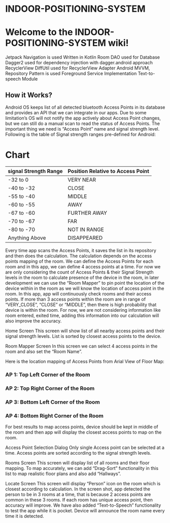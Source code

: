 # INDOOR-POSITIONING-SYSTEM
# Welcome to the INDOOR-POSITIONING-SYSTEM wiki!
Jetpack Navigation is used
Written in Kotlin
Room DAO used for Database
Dagger2 used for dependency injection with dagger.android approach
RecyclerView DiffUtil used for RecyclerView Adapter
Android MVVM, Repository Pattern is used
Foreground Service Implementation
Text-to-speech Module

## How it Works?
Android OS keeps list of all detected bluetooth Access Points in its database and provides an API that we can integrate in our apps. Due to some limitation’s OS will not notify the app actively about Access Point changes, but we can still do a manual scan to read the status of Access Points. The important thing we need is “Access Point” name and signal strength level. Following is the table of Signal strength ranges pre-defined for Android:

# Chart
|signal Strength Range       |	Position Relative to Access Point|
|----------------------------|-----------------------------------|
|-32 to 0                    |	VERY NEAR    |
|-40 to -32                  |	CLOSE        |
|-55 to -40                  |	MIDDLE       |
|-60 to -55                  |	AWAY         |
|-67 to -60                  |	FURTHER AWAY |
|-70 to -67                  |	FAR          |
|-80 to -70                  |	NOT IN RANGE |
|Anything Above	             |DISAPPEARED|

Every time app scans the Access Points, it saves the list in its repository and then does the calculation. The calculation depends on the access points mapping of the room. We can define the Access Points for each room and in this app, we can define 4 access points at a time. For now we are only considering the count of Access Points & their Signal Strength levels in the room to calculate presence of the device in the room, in later development we can use the “Room Mapper” to pin point the location of the device within in the room as we will know the location of access point in the room. In this app, app will continuously check rooms and their access points. If more than 3 access points within the room are in range of “VERY_CLOSE”, “CLOSE” or “MIDDLE”, then there is high probability that device is within the room. For now, we are not considering information like room entered, exited time, adding this information into our calculation will also improve the accuracy.

Home Screen
This screen will show list of all nearby access points and their signal strength levels. List is sorted by closest access points to the device.

Room Mapper Screen
In this screen we can select 4 access points in the room and also set the “Room Name”.

Here is the location mapping of Access Points from Arial View of Floor Map:

### AP 1: Top Left Corner of the Room
### AP 2: Top Right Corner of the Room
### AP 3: Bottom Left Corner of the Room
### AP 4: Bottom Right Corner of the Room
For best results to map access points, device should be kept in middle of the room and then app will display the closest access points to map on the room.

Access Point Selection Dialog
Only single Access point can be selected at a time. Access points are sorted according to the signal strength levels.

Rooms Screen
This screen will display list of all rooms and their floor mapping. To map accurately, we can add “Drag-Sort” functionality in this list to map realistic floor plans and also add “Hallways”.

Locate Screen
This screen will display “Person” icon on the room which is closest according to calculation. In the screen shot, app detected the person to be in 3 rooms at a time, that is because 2 access points are common in these 3 rooms. If each room has unique access point, then accuracy will improve. We have also added “Text-to-Speech” functionality to test the app while it is pocket. Device will announce the room name every time it is detected.
